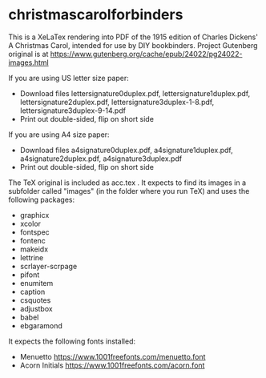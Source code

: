 # christmascarolforbinders
This is a XeLaTex rendering into PDF of the 1915 edition of Charles Dickens' A Christmas Carol, intended for use by DIY bookbinders. Project Gutenberg original is at https://www.gutenberg.org/cache/epub/24022/pg24022-images.html

If you are using US letter size paper:
* Download files lettersignature0duplex.pdf, lettersignature1duplex.pdf, lettersignature2duplex.pdf, lettersignature3duplex-1-8.pdf, lettersignature3duplex-9-14.pdf
* Print out double-sided, flip on short side

If you are using A4 size paper:
* Download files a4signature0duplex.pdf, a4signature1duplex.pdf, a4signature2duplex.pdf, a4signature3duplex.pdf
* Print out double-sided, flip on short side


The TeX original is included as acc.tex . It expects to find its images in a subfolder called "images" (in the folder where you run TeX) and uses the following packages:
* graphicx
* xcolor
* fontspec
* fontenc
* makeidx
* lettrine
* scrlayer-scrpage
* pifont
* enumitem
* caption
* csquotes
* adjustbox
* babel
* ebgaramond

It expects the following fonts installed:
* Menuetto https://www.1001freefonts.com/menuetto.font
* Acorn Initials https://www.1001freefonts.com/acorn.font
